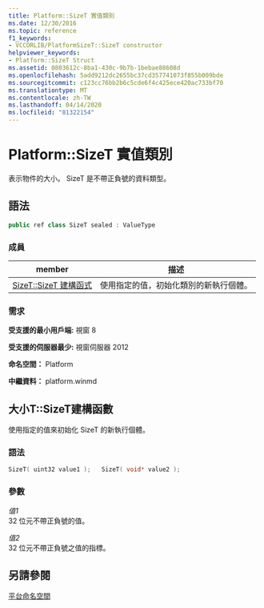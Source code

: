```yaml
---
title: Platform::SizeT 實值類別
ms.date: 12/30/2016
ms.topic: reference
f1_keywords:
- VCCORLIB/PlatformSizeT::SizeT constructor
helpviewer_keywords:
- Platform::SizeT Struct
ms.assetid: 0803612c-8ba1-430c-9b7b-1bebae88608d
ms.openlocfilehash: 5add9212dc2655bc37cd357741073f855b009bde
ms.sourcegitcommit: c123cc76bb2b6c5cde6f4c425ece420ac733bf70
ms.translationtype: MT
ms.contentlocale: zh-TW
ms.lasthandoff: 04/14/2020
ms.locfileid: "81322154"
---
```

# <a name="platformsizet-value-class"></a>Platform::SizeT 實值類別

表示物件的大小。 SizeT 是不帶正負號的資料類型。

## <a name="syntax"></a>語法

```cpp
public ref class SizeT sealed : ValueType
```

### <a name="members"></a>成員

|member|描述|
|------------|-----------------|
|[SizeT::SizeT 建構函式](#ctor)|使用指定的值，初始化類別的新執行個體。|

### <a name="requirements"></a>需求

**受支援的最小用戶端:** 視窗 8

**受支援的伺服器最少:** 視窗伺服器 2012

**命名空間：** Platform

**中繼資料：** platform.winmd

## <a name="sizetsizet-constructor"></a><a name="ctor"></a>大小T::SizeT建構函數

使用指定的值來初始化 SizeT 的新執行個體。

### <a name="syntax"></a>語法

```cpp
SizeT( uint32 value1 );   SizeT( void* value2 );
```

### <a name="parameters"></a>參數

*值1*<br/>
32 位元不帶正負號的值。

*值2*<br/>
32 位元不帶正負號之值的指標。

## <a name="see-also"></a>另請參閱

[平台命名空間](../cppcx/platform-namespace-c-cx.md)

